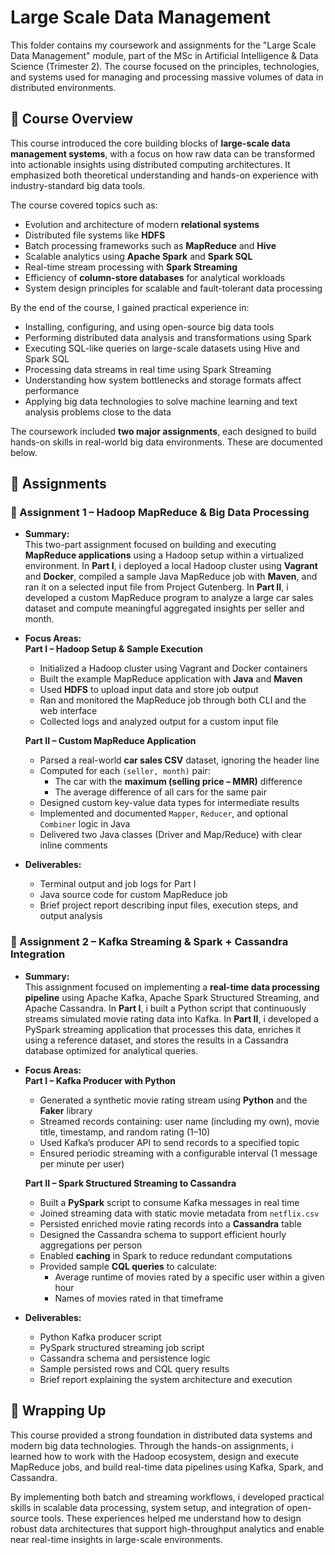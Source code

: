 # Large Scale Data Management

This folder contains my coursework and assignments for the "Large Scale Data Management" module, part of the MSc in Artificial Intelligence & Data Science (Trimester 2). The course focused on the principles, technologies, and systems used for managing and processing massive volumes of data in distributed environments.

## 📖 Course Overview

This course introduced the core building blocks of **large-scale data management systems**, with a focus on how raw data can be transformed into actionable insights using distributed computing architectures. It emphasized both theoretical understanding and hands-on experience with industry-standard big data tools.

The course covered topics such as:
- Evolution and architecture of modern **relational systems**  
- Distributed file systems like **HDFS**  
- Batch processing frameworks such as **MapReduce** and **Hive**  
- Scalable analytics using **Apache Spark** and **Spark SQL**  
- Real-time stream processing with **Spark Streaming**  
- Efficiency of **column-store databases** for analytical workloads  
- System design principles for scalable and fault-tolerant data processing

By the end of the course, I gained practical experience in:
- Installing, configuring, and using open-source big data tools  
- Performing distributed data analysis and transformations using Spark  
- Executing SQL-like queries on large-scale datasets using Hive and Spark SQL  
- Processing data streams in real time using Spark Streaming  
- Understanding how system bottlenecks and storage formats affect performance  
- Applying big data technologies to solve machine learning and text analysis problems close to the data

The coursework included **two major assignments**, each designed to build hands-on skills in real-world big data environments. These are documented below.

## 📂 Assignments

### 📝 Assignment 1 – Hadoop MapReduce & Big Data Processing

- **Summary:**  
  This two-part assignment focused on building and executing **MapReduce applications** using a Hadoop setup within a virtualized environment. In **Part I**, i deployed a local Hadoop cluster using **Vagrant** and **Docker**, compiled a sample Java MapReduce job with **Maven**, and ran it on a selected input file from Project Gutenberg. In **Part II**, i developed a custom MapReduce program to analyze a large car sales dataset and compute meaningful aggregated insights per seller and month.

- **Focus Areas:**  
  **Part I – Hadoop Setup & Sample Execution**  
  - Initialized a Hadoop cluster using Vagrant and Docker containers  
  - Built the example MapReduce application with **Java** and **Maven**  
  - Used **HDFS** to upload input data and store job output  
  - Ran and monitored the MapReduce job through both CLI and the web interface  
  - Collected logs and analyzed output for a custom input file  

  **Part II – Custom MapReduce Application**  
  - Parsed a real-world **car sales CSV** dataset, ignoring the header line  
  - Computed for each `(seller, month)` pair:
    - The car with the **maximum (selling price – MMR)** difference  
    - The average difference of all cars for the same pair  
  - Designed custom key-value data types for intermediate results  
  - Implemented and documented `Mapper`, `Reducer`, and optional `Combiner` logic in Java  
  - Delivered two Java classes (Driver and Map/Reduce) with clear inline comments

- **Deliverables:**  
  - Terminal output and job logs for Part I  
  - Java source code for custom MapReduce job  
  - Brief project report describing input files, execution steps, and output analysis

### 📝 Assignment 2 – Kafka Streaming & Spark + Cassandra Integration

- **Summary:**  
  This assignment focused on implementing a **real-time data processing pipeline** using Apache Kafka, Apache Spark Structured Streaming, and Apache Cassandra. In **Part I**, i built a Python script that continuously streams simulated movie rating data into Kafka. In **Part II**, i developed a PySpark streaming application that processes this data, enriches it using a reference dataset, and stores the results in a Cassandra database optimized for analytical queries.

- **Focus Areas:**  
  **Part I – Kafka Producer with Python**  
  - Generated a synthetic movie rating stream using **Python** and the **Faker** library  
  - Streamed records containing: user name (including my own), movie title, timestamp, and random rating (1–10)  
  - Used Kafka’s producer API to send records to a specified topic  
  - Ensured periodic streaming with a configurable interval (1 message per minute per user)

  **Part II – Spark Structured Streaming to Cassandra**  
  - Built a **PySpark** script to consume Kafka messages in real time  
  - Joined streaming data with static movie metadata from `netflix.csv`  
  - Persisted enriched movie rating records into a **Cassandra** table  
  - Designed the Cassandra schema to support efficient hourly aggregations per person  
  - Enabled **caching** in Spark to reduce redundant computations  
  - Provided sample **CQL queries** to calculate:
    - Average runtime of movies rated by a specific user within a given hour  
    - Names of movies rated in that timeframe

- **Deliverables:**  
  - Python Kafka producer script  
  - PySpark structured streaming job script  
  - Cassandra schema and persistence logic  
  - Sample persisted rows and CQL query results  
  - Brief report explaining the system architecture and execution

## 📌 Wrapping Up

This course provided a strong foundation in distributed data systems and modern big data technologies. Through the hands-on assignments, i learned how to work with the Hadoop ecosystem, design and execute MapReduce jobs, and build real-time data pipelines using Kafka, Spark, and Cassandra.  

By implementing both batch and streaming workflows, i developed practical skills in scalable data processing, system setup, and integration of open-source tools. These experiences helped me understand how to design robust data architectures that support high-throughput analytics and enable near real-time insights in large-scale environments.
